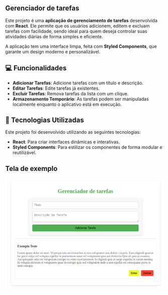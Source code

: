 
## Gerenciador de tarefas

Este projeto é uma **aplicação de gerenciamento de tarefas** desenvolvida com **React**. Ele permite que os usuários adicionem, editem e excluam tarefas com facilidade, sendo ideal para quem deseja controlar suas atividades diárias de forma simples e eficiente.

A aplicação tem uma interface limpa, feita com **Styled Components**, que garante um design moderno e personalizável.

## 💻 Funcionalidades

- **Adicionar Tarefas**: Adicione tarefas com um título e descrição.
- **Editar Tarefas**: Edite tarefas já existentes.
- **Excluir Tarefas**: Remova tarefas da lista com um clique.
- **Armazenamento Temporário**: As tarefas podem ser manipuladas localmente enquanto o aplicativo está em execução.

## 🚀 Tecnologias Utilizadas

Este projeto foi desenvolvido utilizando as seguintes tecnologias:

- **React**: Para criar interfaces dinâmicas e interativas.
- **Styled Components**: Para estilizar os componentes de forma modular e reutilizável.

## Tela de exemplo
![Imagem](src/assets/exemplo.png)

